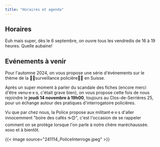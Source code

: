 ```yaml
---
title: "Horaires et agenda"
---
```


## Horaires

Euh mais super, dès le 6 septembre, on ouvre tous les vendredis de 16 à 19 heures. Quelle aubaine!

## Evénements à venir
Pour l'automne 2024, on vous propose une série d'événements sur le thème de la 👮‍♀️surveillance policière👮‍♀️ en Suisse. 

Après un super moment à parler du scandale des fiches (encore merci d'être venu·e·x·s, c'était grave bien), on vous propose cette fois de nous rejoindre le **jeudi 14 novembre à 19h00**, toujours au Clos-de-Serrières 25, pour un échange autour des pratiques d'interrogatoire policières. 

Vu que par chez nous, la Police propose aux militant·e·x·s d'aller innocemment "boire des cafés ☕️😊", c'est l'occasion de se rappeler comment on se protège lorsque l'on parle à notre chère maréchaussée. xoxo et à bientôt.

{{< image source="241114_PoliceInterroge.jpeg" >}}
